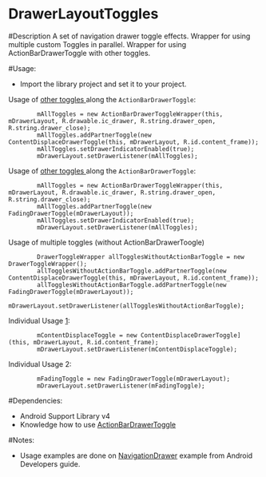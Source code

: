 DrawerLayoutToggles
===================

#Description
A set of navigation drawer toggle effects. Wrapper for using multiple custom Toggles in parallel. Wrapper for using ActionBarDrawerToggle with other toggles. 


#Usage:
* Import the library project and set it to your project.

Usage of  [other toggles ](https://lh3.googleusercontent.com/-d86bvQSJWcs/UhVLMzLNQSI/AAAAAAAANMM/MyYXPqk5RSw/w311-h553-no/ContentDisplace%252BActionBarDrawerToggle.png) along the `ActionBarDrawerToggle`:
<pre><code>        mAllToggles = new ActionBarDrawerToggleWrapper(this, mDrawerLayout, R.drawable.ic_drawer, R.string.drawer_open, R.string.drawer_close);
        mAllToggles.addPartnerToggle(new ContentDisplaceDrawerToggle(this, mDrawerLayout, R.id.content_frame));
        mAllToggles.setDrawerIndicatorEnabled(true);
        mDrawerLayout.setDrawerListener(mAllToggles);</code></pre>

Usage of [other toggles ](https://lh4.googleusercontent.com/-PH9bIITn8cM/UhVLOE83L9I/AAAAAAAANMY/wyJFtPXCEtA/w311-h553-no/FadingDrawerToggle%252BActionbarDrawerToggle.png) along the `ActionBarDrawerToggle`:
<pre><code>        mAllToggles = new ActionBarDrawerToggleWrapper(this, mDrawerLayout, R.drawable.ic_drawer, R.string.drawer_open, R.string.drawer_close);
        mAllToggles.addPartnerToggle(new FadingDrawerToggle(mDrawerLayout));
        mAllToggles.setDrawerIndicatorEnabled(true);
        mDrawerLayout.setDrawerListener(mAllToggles);        
</code></pre>

Usage of multiple toggles (without ActionBarDrawerToogle)
<pre><code>        DrawerToggleWrapper allTogglesWithoutActionBarToggle = new DrawerToggleWrapper();
        allTogglesWithoutActionBarToggle.addPartnerToggle(new ContentDisplaceDrawerToggle(this, mDrawerLayout, R.id.content_frame));
        allTogglesWithoutActionBarToggle.addPartnerToggle(new FadingDrawerToggle(mDrawerLayout));
        mDrawerLayout.setDrawerListener(allTogglesWithoutActionBarToggle);</code></pre>        



  Individual Usage [1](https://lh5.googleusercontent.com/-5zVjumiAMVI/UhVLNQCDpeI/AAAAAAAANMQ/OrDxf8gzoKo/w311-h553-no/ContentDisplaceToggle.png):
<pre><code>        mContentDisplaceToggle = new ContentDisplaceDrawerToggle](this, mDrawerLayout, R.id.content_frame);
        mDrawerLayout.setDrawerListener(mContentDisplaceToggle);
</code></pre>
  Individual Usage 2:
<pre><code>        mFadingToggle = new FadingDrawerToggle(mDrawerLayout);
        mDrawerLayout.setDrawerListener(mFadingToggle);
</code></pre>


#Dependencies:
* Android Support Library v4
* Knowledge how to use [ActionBarDrawerToggle](https://developer.android.com/reference/android/support/v4/app/ActionBarDrawerToggle.html)

#Notes:
* Usage examples are done on [NavigationDrawer](http://developer.android.com/design/patterns/navigation-drawer.html) example from Android Developers guide.
